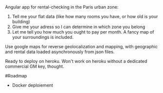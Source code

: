 Angular app for rental-checking in the Paris urban zone:

1. Tell me your flat data (like how many rooms you have, or how old is your building)
2. Give me your adress so I can determine in which zone you belong
3. Let me tell you how much you ought to pay per month. A fancy map of your surroundings is included.

Use google maps for reverse geolocalization and mapping, with geographic and rental data loaded asynchronously from json files.

Ready to deploy on heroku. Won't work on heroku without a dedicated commercial GM key, thought.

#Roadmap
- Docker deploiement
